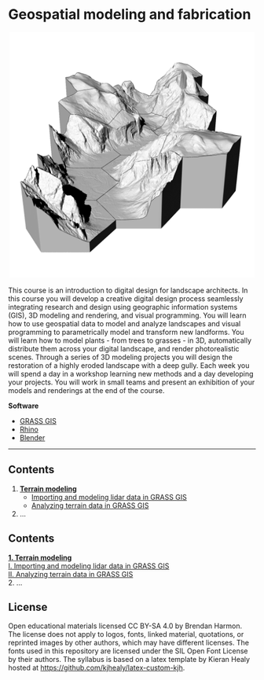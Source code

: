 # Geospatial modeling and fabrication

<p align="center"><img src="images/yosemite_sq.png" height="500"></p>

This course is an introduction to digital design for landscape architects.
In this course you will develop a creative digital design process
seamlessly integrating research and design
using geographic information systems (GIS),
3D modeling and rendering, and
visual programming.
You will learn how to use geospatial data
to model and analyze landscapes
and visual programming to
parametrically model and transform new landforms.
You will learn how to model plants - from trees to grasses - in 3D,
automatically distribute them across your digital landscape,
and render photorealistic scenes.
Through a series of 3D modeling projects you will
design the restoration of a highly eroded landscape with a deep gully.
Each week you will spend a day in a workshop
learning new methods
and a day developing your projects.
You will work in small teams and present an exhibition of your
models and renderings at the end of the course.

**Software**
* [GRASS GIS](https://grass.osgeo.org)
* [Rhino](https://www.rhino3d.com/)
* [Blender](https://www.blender.org/)

---
## Contents
1. [**Terrain modeling**](#terrain-modeling) <br>
    * [Importing and modeling lidar data in GRASS GIS](#importing-and-modeling-lidar-data-in-grass-gis)
    * [Analyzing terrain data in GRASS GIS](#analyzing-terrain-data-in-grass-gis)
2. ...



## Contents
[**1. Terrain modeling**](#1-terrain-modeling) <br>
  [I. Importing and modeling lidar data in GRASS GIS](#i-importing-and-modeling-lidar-data-in-grass-gis) <br>
  [II. Analyzing terrain data in GRASS GIS](#ii-analyzing-terrain-data-in-grass-gis) <br>
2. ...



## License
Open educational materials licensed CC BY-SA 4.0 by Brendan Harmon. The license does not apply to logos, fonts, linked material, quotations, or reprinted images by other authors, which may have different licenses. The fonts used in this repository are licensed under the SIL Open Font License by their authors. The syllabus is based on a latex template by Kieran Healy hosted at https://github.com/kjhealy/latex-custom-kjh.

